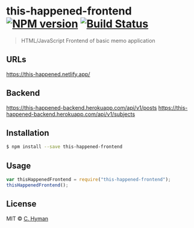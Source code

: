 # this-happened-frontend [![NPM version](https://badge.fury.io/js/this-happened-frontend.svg)](https://npmjs.org/package/this-happened-frontend) [![Build Status](https://travis-ci.org/Connieh1/this-happened-frontend.svg?branch=master)](https://travis-ci.org/Connieh1/this-happened-frontend)

> HTML/JavaScript Frontend of basic memo application

## URLs

https://this-happened.netlify.app/

## Backend

https://this-happened-backend.herokuapp.com/api/v1/posts
https://this-happened-backend.herokuapp.com/api/v1/subjects

## Installation

```sh
$ npm install --save this-happened-frontend
```

## Usage

```js
var thisHappenedFrontend = require("this-happened-frontend");
thisHappenedFrontend();
```

## License

MIT © [C. Hyman]()
